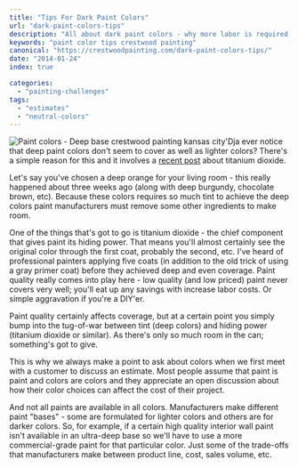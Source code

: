```yaml
---
title: "Tips For Dark Paint Colors"
url: "dark-paint-colors-tips"
description: "All about dark paint colors - why more labor is required and why they don't cover as well."
keywords: "paint color tips crestwood painting"
canonical: "https://crestwoodpainting.com/dark-paint-colors-tips/"
date: "2014-01-24"
index: true

categories:
  - "painting-challenges"
tags:
  - "estimates"
  - "neutral-colors"
---
```


![Paint colors - Deep base crestwood painting kansas city](/images/Duration.jpg)'Dja ever notice that deep paint colors don't seem to cover as well as lighter colors? There's a simple reason for this and it involves a [recent post](/titanium-dioxide-in-your-paint-can/) about titanium dioxide.

Let's say you've chosen a deep orange for your living room - this really happened about three weeks ago (along with deep burgundy, chocolate brown, etc). Because these colors requires so much tint to achieve the deep colors paint manufacturers must remove some other ingredients to make room.

One of the things that's got to go is titanium dioxide - the chief component that gives paint its hiding power. That means you'll almost certainly see the original color through the first coat, probably the second, etc. I've heard of professional painters applying five coats (in addition to the old trick of using a gray primer coat) before they achieved deep and even coverage. Paint quality really comes into play here - low quality (and low priced) paint never covers very well; you'll eat up any savings with increase labor costs. Or simple aggravation if you're a DIY'er.

Paint quality certainly affects coverage, but at a certain point you simply bump into the tug-of-war between tint (deep colors) and hiding power (titanium dioxide or similar). As there's only so much room in the can; something's got to give.

This is why we always make a point to ask about colors when we first meet with a customer to discuss an estimate. Most people assume that paint is paint and colors are colors and they appreciate an open discussion about how their color choices can affect the cost of their project.

And not all paints are available in all colors. Manufacturers make different paint "bases" - some are formulated for lighter colors and others are for darker colors. So, for example, if a certain high quality interior wall paint isn't available in an ultra-deep base so we'll have to use a more commercial-grade paint for that particular color. Just some of the trade-offs that manufacturers make between product line, cost, sales volume, etc.
